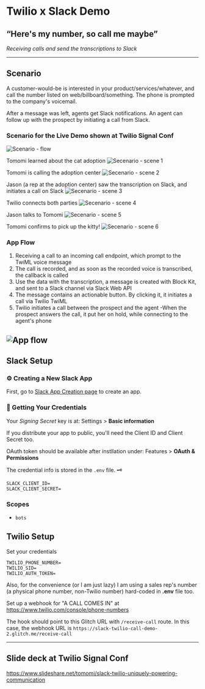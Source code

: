 # Twilio x Slack Demo
## “Here's my number, so call me maybe” 
*Receiving calls and send the transcriptions to Slack*

---

## Scenario

A customer-would-be is interested in your product/services/whatever, and call the number listed on web/billboard/something. 
The phone is prompted to the company's voicemail.

After a message was left, agents get Slack notifications. An agent can follow up with the prospect by initiating a call from Slack. 

### Scenario for the Live Demo shown at Twilio Signal Conf

![Scenario - flow](https://cdn.glitch.com/4c3447c6-0721-47ba-9f1c-86ea6b97bcc9%2FScreen%20Shot%202019-08-07%20at%206.48.20%20PM.png?v=1565228933990)

Tomomi learned about the cat adoption 
![Secenario - scene 1](https://cdn.glitch.com/4c3447c6-0721-47ba-9f1c-86ea6b97bcc9%2Ftwilio_slack_demo_01.png?v=1566412749431)

Tomomi is calling the adoption center
![Secenario - scene 2](https://cdn.glitch.com/4c3447c6-0721-47ba-9f1c-86ea6b97bcc9%2Ftwilio_slack_demo_02.png?v=1566412751280)

Jason (a rep at the adoption center) saw the transcription on Slack, and initiates a call on Slack
![Secenario - scene 3](https://cdn.glitch.com/4c3447c6-0721-47ba-9f1c-86ea6b97bcc9%2Ftwilio_slack_demo_03.png?v=1566412746555)

Twilio connects both parties 
![Secenario - scene 4](https://cdn.glitch.com/4c3447c6-0721-47ba-9f1c-86ea6b97bcc9%2Ftwilio_slack_demo_04.png?v=1566412747900)

Jason talks to Tomomi
![Secenario - scene 5](https://cdn.glitch.com/4c3447c6-0721-47ba-9f1c-86ea6b97bcc9%2Ftwilio_slack_demo_05.png?v=1566412750700)

Tomomi confirms to pick up the kitty!
![Secenario - scene 6](https://cdn.glitch.com/4c3447c6-0721-47ba-9f1c-86ea6b97bcc9%2Ftwilio_slack_demo_06.png?v=1566412750893)

### App Flow

1. Receiving a call to an incoming call endpoint, which prompt to the TwiML voice message
2. The call is recorded, and as soon as the recorded voice is transcribed, the callback is called
3. Use the data with the transcription, a message is created with Block Kit, and sent to a Slack channel via Slack Web API
4. The message contains an actionable button. By clicking it, it initiates a call via Twilio TwiML
5. Twilio initiates a call between the prospect and the agent -When the prospect answers the call, it put her on hold, while connecting to the agent's phone

![App flow](https://cdn.glitch.com/4c3447c6-0721-47ba-9f1c-86ea6b97bcc9%2FScreen%20Shot%202019-08-07%20at%206.50.11%20PM.png?v=1565229041862)
---

## Slack Setup


### :gear: Creating a New Slack App

First, go to [Slack App Creation page](https://api.slack.com/apps) to create an app.


### :key: Getting Your Credentials

Your *Signing Secret* key is at: 
Settings > **Basic information**

If you distribute your app to public, you'll need the Client ID and Client Secret too.

OAuth token should be available after instllation under:
Features > **OAuth & Permissions**

The credential info is stored in the `.env` file. 🗝

```
SLACK_CLIENT_ID=
SLACK_CLIENT_SECRET=
```

### Scopes

- `bots`

## Twilio Setup

Set your credentials

```
TWILIO_PHONE_NUMBER=
TWILIO_SID=
TWILIO_AUTH_TOKEN=
```

Also, for the convenience (or I am just lazy) I am using a sales rep's number (a physical phone number, non-Twilio number) hard-coded in **.env** file too.

Set up a webhook for "A CALL COMES IN" at 
https://www.twilio.com/console/phone-numbers 

The hook should point to this Glitch URL with `/receive-call` route. In this case, the webhook URL is `https://slack-twilio-call-demo-2.glitch.me/receive-call`

---

## Slide deck at Twilio Signal Conf

https://www.slideshare.net/tomomi/slack-twilio-uniquely-powering-communication
